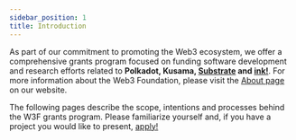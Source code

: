 ```yaml
---
sidebar_position: 1
title: Introduction
---
```


<!-- # 👋 Introduction -->

As part of our commitment to promoting the Web3 ecosystem, we offer a comprehensive grants program focused on funding software development and research efforts related to **Polkadot, Kusama, [Substrate](https://github.com/paritytech/substrate) and [ink!](https://github.com/paritytech/ink)**. For more information about the Web3 Foundation, please visit the [About page](https://web3.foundation/about/) on our website.

The following pages describe the scope, intentions and processes behind the W3F grants program. Please familiarize yourself and, if you have a project you would like to present, [apply!](../apply)
